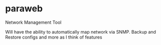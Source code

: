 # paraweb

Network Management Tool

Will have the ability to automatically map network via SNMP. Backup and Restore configs and more as I think of features
